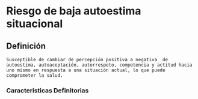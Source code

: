 # Riesgo de baja autoestima situacional
## Definición
	Susceptible de cambiar de percepción positiva a negativa  de autoestima, autoaceptación, autorrespeto, competencia y actitud hacia uno mismo en respuesta a una situación actual, lo que puede comprometer la salud.

### Caracteristicas Definitorias


